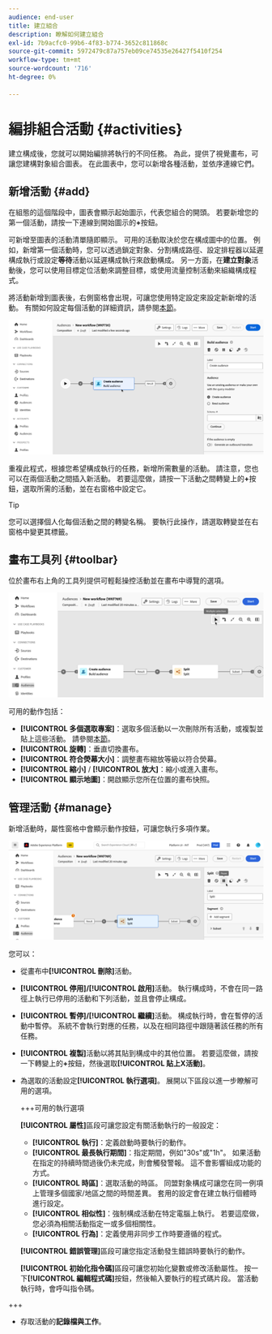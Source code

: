 ```yaml
---
audience: end-user
title: 建立組合
description: 瞭解如何建立組合
exl-id: 7b9acfc0-99b6-4f83-b774-3652c811868c
source-git-commit: 5972479c87a757eb09ce74535e26427f5410f254
workflow-type: tm+mt
source-wordcount: '716'
ht-degree: 0%

---
```


# 編排組合活動 {#activities}

建立構成後，您就可以開始編排將執行的不同任務。 為此，提供了視覺畫布，可讓您建構對象組合圖表。 在此圖表中，您可以新增各種活動，並依序連線它們。

## 新增活動 {#add}

在組態的這個階段中，圖表會顯示起始圖示，代表您組合的開頭。 若要新增您的第一個活動，請按一下連線到開始圖示的&#x200B;**+**&#x200B;按鈕。

可新增至圖表的活動清單隨即顯示。 可用的活動取決於您在構成圖中的位置。 例如，新增第一個活動時，您可以透過鎖定對象、分割構成路徑、設定排程器以延遲構成執行或設定&#x200B;**等待**&#x200B;活動以延遲構成執行來啟動構成。 另一方面，在&#x200B;**建立對象**&#x200B;活動後，您可以使用目標定位活動來調整目標，或使用流量控制活動來組織構成程式。

將活動新增到圖表後，右側窗格會出現，可讓您使用特定設定來設定新新增的活動。 有關如何設定每個活動的詳細資訊，請參閱[本節](activities/about-activities.md)。

![](assets/composition-create-add.png)

重複此程式，根據您希望構成執行的任務，新增所需數量的活動。 請注意，您也可以在兩個活動之間插入新活動。 若要這麼做，請按一下活動之間轉變上的&#x200B;**+**&#x200B;按鈕，選取所需的活動，並在右窗格中設定它。

>[!TIP]
>
>您可以選擇個人化每個活動之間的轉變名稱。 要執行此操作，請選取轉變並在右窗格中變更其標籤。

## 畫布工具列 {#toolbar}

位於畫布右上角的工具列提供可輕鬆操控活動並在畫布中導覽的選項。

![](assets/canvas-toolbar.png)

可用的動作包括：

* **[!UICONTROL 多個選取專案]**：選取多個活動以一次刪除所有活動，或複製並貼上這些活動。 請參閱[本節](#copy)。
* **[!UICONTROL 旋轉]**：垂直切換畫布。
* **[!UICONTROL 符合熒幕大小]**：調整畫布縮放等級以符合熒幕。
* **[!UICONTROL 縮小]** / **[!UICONTROL 放大]**：縮小或進入畫布。
* **[!UICONTROL 顯示地圖]**：開啟顯示您所在位置的畫布快照。

## 管理活動 {#manage}

新增活動時，屬性窗格中會顯示動作按鈕，可讓您執行多項作業。

![](assets/activity-actions.png)

您可以：

* 從畫布中&#x200B;**[!UICONTROL 刪除]**&#x200B;活動。
* **[!UICONTROL 停用]/[!UICONTROL 啟用]**&#x200B;活動。 執行構成時，不會在同一路徑上執行已停用的活動和下列活動，並且會停止構成。
* **[!UICONTROL 暫停]/[!UICONTROL 繼續]**&#x200B;活動。 構成執行時，會在暫停的活動中暫停。 系統不會執行對應的任務，以及在相同路徑中跟隨著該任務的所有任務。
* **[!UICONTROL 複製]**&#x200B;活動以將其貼到構成中的其他位置。 若要這麼做，請按一下轉變上的&#x200B;**+**&#x200B;按鈕，然後選取&#x200B;**[!UICONTROL 貼上X活動]**。<!-- cannot copy multiple activities ? cannot paste in another composition?-->
* 為選取的活動設定&#x200B;**[!UICONTROL 執行選項]**。 展開以下區段以進一步瞭解可用的選項。

  +++可用的執行選項

  **[!UICONTROL 屬性]**&#x200B;區段可讓您設定有關活動執行的一般設定：

   * **[!UICONTROL 執行]**：定義啟動時要執行的動作。
   * **[!UICONTROL 最長執行期間]**：指定期間，例如&quot;30s&quot;或&quot;1h&quot;。 如果活動在指定的持續時間過後仍未完成，則會觸發警報。 這不會影響組成功能的方式。
   * **[!UICONTROL 時區]**：選取活動的時區。 同盟對象構成可讓您在同一例項上管理多個國家/地區之間的時間差異。 套用的設定會在建立執行個體時進行設定。
   * **[!UICONTROL 相似性]**：強制構成活動在特定電腦上執行。 若要這麼做，您必須為相關活動指定一或多個相關性。
   * **[!UICONTROL 行為]**：定義使用非同步工作時要遵循的程式。

  **[!UICONTROL 錯誤管理]**&#x200B;區段可讓您指定活動發生錯誤時要執行的動作。

  **[!UICONTROL 初始化指令碼]**&#x200B;區段可讓您初始化變數或修改活動屬性。 按一下&#x200B;**[!UICONTROL 編輯程式碼]**&#x200B;按鈕，然後輸入要執行的程式碼片段。 當活動執行時，會呼叫指令碼。

+++

* 存取活動的&#x200B;**記錄檔與工作**。
